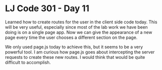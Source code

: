 # LJ Code 301 - Day 11   
Learned how to create routes for the user in the client side code today. This will be very useful, especially since most of the lab work we have been doing is on a single page app. Now we can give the appearance of a new page every time the user chooses a different section on the page.  

We only used page.js today to achieve this, but it seems to be a very powerful tool. I am curious how page.js goes about intercepting the server requests to create these new routes. I would think that would be quite difficult to accomplish.
